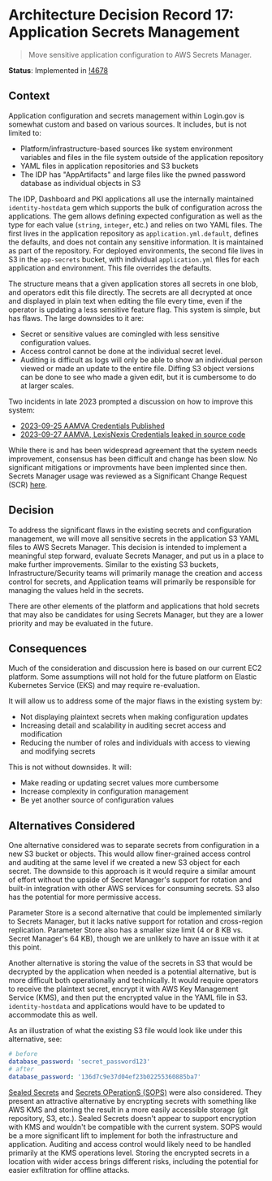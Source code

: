 # Architecture Decision Record 17: Application Secrets Management

> Move sensitive application configuration to AWS Secrets Manager.

__Status__: Implemented in [!4678](https://gitlab.login.gov/lg/identity-devops/-/merge_requests/4678)

## Context

Application configuration and secrets management within Login.gov is somewhat custom and based on various sources. It includes, but is not limited to:

- Platform/infrastructure-based sources like system environment variables and files in the file system outside of the application repository
- YAML files in application repositories and S3 buckets
- The IDP has "AppArtifacts" and large files like the pwned password database as individual objects in S3

The IDP, Dashboard and PKI applications all use the internally maintained `identity-hostdata` gem which supports the bulk of configuration across the applications. The gem allows defining expected configuration as well as the type for each value (`string`, `integer`, etc.) and relies on two YAML files. The first lives in the application repository as `application.yml.default`, defines the defaults, and does not contain any sensitive information. It is maintained as part of the repository. For deployed environments, the second file lives in S3 in the `app-secrets` bucket, with individual `application.yml` files for each application and environment. This file overrides the defaults.

The structure means that a given application stores all secrets in one blob, and operators edit this file directly. The secrets are all decrypted at once and displayed in plain text when editing the file every time, even if the operator is updating a less sensitive feature flag. This system is simple, but has flaws. The large downsides to it are:

- Secret or sensitive values are comingled with less sensitive configuration values.
- Access control cannot be done at the individual secret level.
- Auditing is difficult as logs will only be able to show an individual person viewed or made an update to the entire file. Diffing S3 object versions can be done to see who made a given edit, but it is cumbersome to do at larger scales.

Two incidents in late 2023 prompted a discussion on how to improve this system:

- [2023-09-25 AAMVA Credentials Published](https://docs.google.com/document/d/1QzrpcucE84dDkd-E6oul1BzAtcf2a3Ie57TIJJABb-8/edit)
- [2023-09-27 AAMVA, LexisNexis Credentials leaked in source code](https://docs.google.com/document/d/1sPBtALyXUEu7qqwRMXvWvBWPROHzEFyX4ClJG4EqUX4/edit)

While there is and has been widespread agreement that the system needs improvement, consensus has been difficult and change has been slow. No significant mitigations or improvments have been implented since then. Secrets Manager usage was reviewed as a Significant Change Request (SCR) [here](https://drive.google.com/file/d/111rMbpGJSPIPBpc2u0mIy9Kb3s7XgNEZ/view).

## Decision

To address the significant flaws in the existing secrets and configuration management, we will move all sensitive secrets in the application S3 YAML files to AWS Secrets Manager. This decision is intended to implement a meaningful step forward, evaluate Secrets Manager, and put us in a place to make further improvements. Similar to the existing S3 buckets, Infrastructure/Security teams will primarily manage the creation and access control for secrets, and Application teams will primarily be responsible for managing the values held in the secrets.

There are other elements of the platform and applications that hold secrets that may also be candidates for using Secrets Manager, but they are a lower priority and may be evaluated in the future.

## Consequences

Much of the consideration and discussion here is based on our current EC2 platform. Some assumptions will not hold for the future platform on Elastic Kubernetes Service (EKS) and may require re-evaluation.

It will allow us to address some of the major flaws in the existing system by:

- Not displaying plaintext secrets when making configuration updates
- Increasing detail and scalability in auditing secret access and modification
- Reducing the number of roles and individuals with access to viewing and modifying secrets

This is not without downsides. It will:

- Make reading or updating secret values more cumbersome
- Increase complexity in configuration management
- Be yet another source of configuration values

## Alternatives Considered

One alternative considered was to separate secrets from configuration in a new S3 bucket or objects. This would allow finer-grained access control and auditing at the same level if we created a new S3 object for each secret. The downside to this approach is it would require a similar amount of effort without the upside of Secret Manager's support for rotation and built-in integration with other AWS services for consuming secrets. S3 also has the potential for more permissive access.

Parameter Store is a second alternative that could be implemented similarly to Secrets Manager, but it lacks native support for rotation and cross-region replication. Parameter Store also has a smaller size limit (4 or 8 KB vs. Secret Manager's 64 KB), though we are unlikely to have an issue with it at this point.

Another alternative is storing the value of the secrets in S3 that would be decrypted by the application when needed is a potential alternative, but is more difficult both operationally and technically. It would require operators to receive the plaintext secret, encrypt it with AWS Key Management Service (KMS), and then put the encrypted value in the YAML file in S3. `identity-hostdata` and applications would have to be updated to accommodate this as well.

As an illustration of what the existing S3 file would look like under this alternative, see:

```yaml
# before
database_password: 'secret_password123'
# after
database_password: '136d7c9e37d04ef23b02255360885ba7'
```

[Sealed Secrets](https://github.com/bitnami-labs/sealed-secrets) and [Secrets OPerationS (SOPS)](https://github.com/mozilla/sops) were also considered. They present an attractive alternative by encrypting secrets with something like AWS KMS and storing the result in a more easily accessible storage (git repository, S3, etc.). Sealed Secrets doesn't appear to support encryption with KMS and wouldn't be compatible with the current system. SOPS would be a more significant lift to implement for both the infrastructure and application. Auditing and access control would likely need to be handled primarily at the KMS operations level. Storing the encrypted secrets in a location with wider access brings different risks, including the potential for easier exfiltration for offline attacks.
